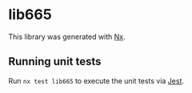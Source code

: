 # lib665

This library was generated with [Nx](https://nx.dev).

## Running unit tests

Run `nx test lib665` to execute the unit tests via [Jest](https://jestjs.io).
